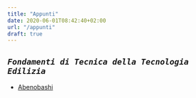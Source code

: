 ```yaml
---
title: "Appunti"
date: 2020-06-01T08:42:40+02:00
url: "/appunti"
draft: true
---
```

*`Fondamenti di Tecnica della Tecnologia Edilizia`*
---
* [Abenobashi](/document.pdf/)
